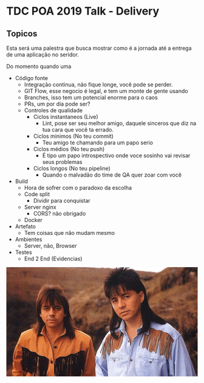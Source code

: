 # TDC POA 2019 Talk - Delivery

## Topicos

Esta será uma palestra que busca mostrar como é a jornada até a entrega de uma aplicação no seridor.

Do momento quando uma 

- Código fonte
  - Integração continua, não fique longe, você pode se perder.
  - GIT Flow, esse negocio é legal, e tem um monte de gente usando
  - Branches, isso tem um potencial enorme para o caos
  - PRs, um por dia pode ser?
  - Controles de qualidade
    - Ciclos instantaneos (Live)
      - Lint, pose ser seu melhor amigo, daquele sinceros que diz na tua cara que você ta errado.
    - Ciclos minimos (No teu commit)
      - Teu amigo te chamando para um papo serio
    - Ciclos médios (No teu push)
      - É tipo um papo introspectivo onde voce sosinho vai revisar seus problemas
    - Ciclos longos (No teu pipeline)
      - Quando o malvadão do time de QA quer zoar com você
- Build
  - Hora de sofrer com o paradoxo da escolha
  - Code split
    - Dividir para conquistar
  - Server nginx
    - CORS? não obrigado
  - Docker
- Artefato
  - Tem coisas que não mudam mesmo
- Ambientes
  - Server, não, Browser
- Testes
  - End 2 End (Evidencias)

![Evidencias](./evidencias.jpg)